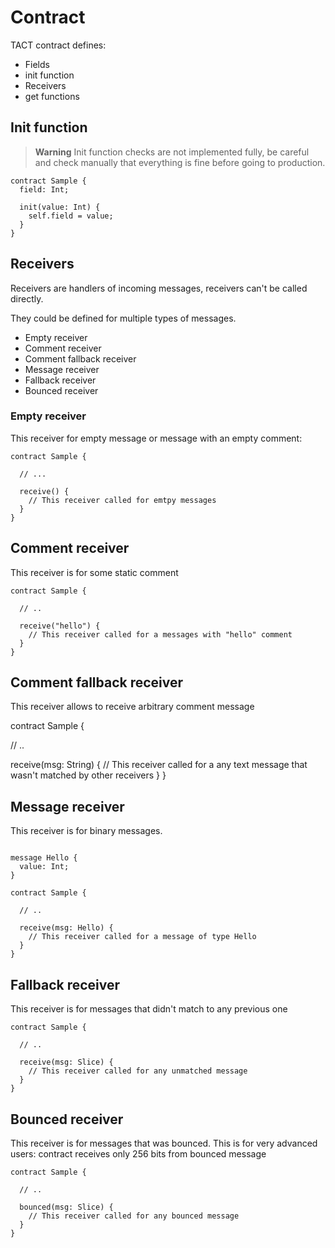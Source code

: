 # Contract

TACT contract defines:

* Fields
* init function
* Receivers
* get functions

## Init function

> **Warning**
> Init function checks are not implemented fully, be careful and check manually that everything is fine before going to production.

```
contract Sample {
  field: Int;
  
  init(value: Int) {
    self.field = value;
  }
}
```

## Receivers

Receivers are handlers of incoming messages, receivers can't be called directly.

They could be defined for multiple types of messages.

* Empty receiver
* Comment receiver
* Comment fallback receiver
* Message receiver
* Fallback receiver
* Bounced receiver

### Empty receiver

This receiver for empty message or message with an empty comment:

```
contract Sample {

  // ...
  
  receive() {
    // This receiver called for emtpy messages
  }
}
```

## Comment receiver

This receiver is for some static comment

```
contract Sample {

  // ..
  
  receive("hello") {
    // This receiver called for a messages with "hello" comment
  }
}
```

## Comment fallback receiver

This receiver allows to receive arbitrary comment message

contract Sample {
  
  // ..

  receive(msg: String) {
    // This receiver called for a any text message that wasn't matched by other receivers
  }
}

## Message receiver

This receiver is for binary messages.

```

message Hello {
  value: Int;
}

contract Sample {

  // ..
  
  receive(msg: Hello) {
    // This receiver called for a message of type Hello
  }
}
```

## Fallback receiver

This receiver is for messages that didn't match to any previous one

```
contract Sample {

  // ..

  receive(msg: Slice) {
    // This receiver called for any unmatched message
  }
}
```

## Bounced receiver

This receiver is for messages that was bounced. This is for very advanced users: contract receives only 256 bits from bounced message

```
contract Sample {

  // ..

  bounced(msg: Slice) {
    // This receiver called for any bounced message
  }
}

